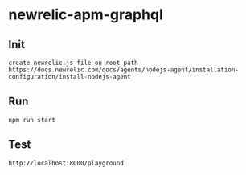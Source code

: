# newrelic-apm-graphql

## Init 
```
create newrelic.js file on root path 
https://docs.newrelic.com/docs/agents/nodejs-agent/installation-configuration/install-nodejs-agent
```
## Run
```
npm run start
```
## Test
```
http://localhost:8000/playground
```